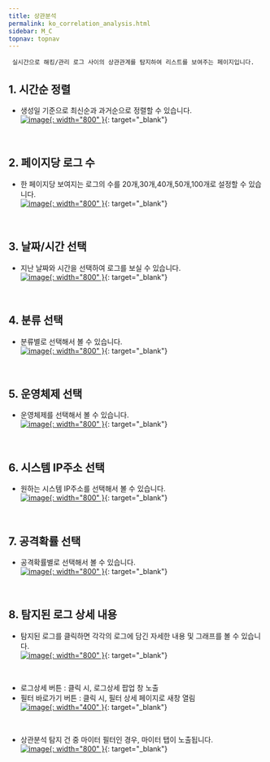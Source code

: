 ```yaml
---
title: 상관분석
permalink: ko_correlation_analysis.html
sidebar: M_C
topnav: topnav
---
```



     실시간으로 해킹/관리 로그 사이의 상관관계를 탐지하여 리스트를 보여주는 페이지입니다.

## 1. 시간순 정렬
- 생성일 기준으로 최신순과 과거순으로 정렬할 수 있습니다.   
[![image](/docs/images/Manual/common/analysis/1.png){: width="800" }](/docs/images/Manual/common/analysis/1.png){: target="_blank"}
 
 <br />

## 2. 페이지당 로그 수
- 한 페이지당 보여지는 로그의 수를 20개,30개,40개,50개,100개로 설정할 수 있습니다.   
[![image](/docs/images/Manual/common/analysis/2.png){: width="800" }](/docs/images/Manual/common/analysis/2.png){: target="_blank"}
 
 <br />

## 3. 날짜/시간 선택
- 지난 날짜와 시간을 선택하여 로그를 보실 수 있습니다.   
[![image](/docs/images/Manual/common/analysis/03.png){: width="800" }](/docs/images/Manual/common/analysis/03.png){: target="_blank"}

<br />

## 4. 분류 선택
- 분류별로 선택해서 볼 수 있습니다.   
[![image](/docs/images/Manual/common/analysis/4.png){: width="800" }](/docs/images/Manual/common/analysis/4.png){: target="_blank"}

<br />

## 5. 운영체제 선택
- 운영체제를 선택해서 볼 수 있습니다.   
[![image](/docs/images/Manual/common/analysis/5.png){: width="800" }](/docs/images/Manual/common/analysis/5.png){: target="_blank"}

<br />

## 6. 시스템 IP주소 선택
- 원하는 시스템 IP주소를 선택해서 볼 수 있습니다.   
[![image](/docs/images/Manual/common/analysis/6.png){: width="800" }](/docs/images/Manual/common/analysis/6.png){: target="_blank"}

<br />

## 7. 공격확률 선택
- 공격확률별로 선택해서 볼 수 있습니다.   
[![image](/docs/images/Manual/common/analysis/7.png){: width="800" }](/docs/images/Manual/common/analysis/7.png){: target="_blank"}
 
<br />

## 8. 탐지된 로그 상세 내용
- 탐지된 로그를 클릭하면 각각의 로그에 담긴 자세한 내용 및 그래프를 볼 수 있습니다.   
[![image](/docs/images/Manual/common/analysis/09.png){: width="800" }](/docs/images/Manual/common/analysis/09.png){: target="_blank"}

<br />

- 로그상세 버튼 : 클릭 시, 로그상세 팝업 창 노출
- 필터 바로가기 버튼 : 클릭 시, 필터 상세 페이지로 새창 열림   
[![image](/docs/images/Manual/common/analysis/11.png){: width="400" }](/docs/images/Manual/common/analysis/11.png){: target="_blank"}

<br />

- 상관분석 탐지 건 중 마이터 필터인 경우, 마이터 탭이 노출됩니다.   
[![image](/docs/images/Manual/common/analysis/10.png){: width="800" }](/docs/images/Manual/common/analysis/10.png){: target="_blank"}